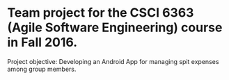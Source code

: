 # Team project for the CSCI 6363 (Agile Software Engineering) course in Fall 2016.

Project objective: 
Developing an Android App for managing spit expenses among group members.
